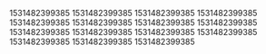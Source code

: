 1531482399385
1531482399385
1531482399385
1531482399385
1531482399385
1531482399385
1531482399385
1531482399385
1531482399385
1531482399385
1531482399385
1531482399385
1531482399385
1531482399385
1531482399385